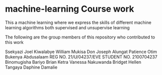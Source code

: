# machine-learning Course work

This a machine learning where we express the skills of different machine learning algorithms both supervised and unsupervise learning

The following are the group members of this repository who contributed to this work

Ssekyazi Joel
Kiwalabye William
Mukisa Don Joseph
Alungat Patience Otim
Bukenya Abdusalaam REG NO. 21/U/04237/EVE STUDENT NO. 2100704237
Binomugisha Bariyo Brian
Ketra Vanessa
Nakuwanda Bridget Hellen
Tangaya Daphine Damalie
